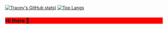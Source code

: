 [![Tracey's GitHub stats](https://github-readme-stats.vercel.app/api?username=Tracey-E&show_icons=true&theme=radical))](https://github.com/Tracey-E/github-readme-stats)
[![Top Langs](https://github-readme-stats.vercel.app/api/top-langs/?username=Tracey-E&layout=compact)](https://github.com/Tracey-E/github-readme-stats)
<div style="background-color:red"> 

### Hi there 👋

<!--
**Tracey-E/Tracey-E** is a ✨ _special_ ✨ repository because its `README.md` (this file) appears on your GitHub profile.

Here are some ideas to get you started:

- 🔭 I’m currently working on a multi game site using React, HTML5, Css and my favourite JavaScript

- 💬 Ask me about any of my projects or any other questions you may have
- 📫 How to reach me: email me  on traceye5@aol.com


-->
</div>
